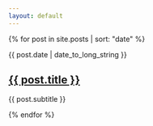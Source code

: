```yaml
---
layout: default
---
```


{% for post in site.posts | sort: "date" %}
<article class ="article">
	<p class="article-date">{{ post.date | date_to_long_string }}</p>
	<h1 class="article-title"><a href={{ post.url }}>{{ post.title }}</a></h1>
	<p class="article-description">{{ post.subtitle }}</h1>
</article>
{% endfor %}
